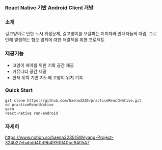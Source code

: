 ### React Native 기반 Android Client 개발

### 소개
길고양이로 인한 도시 위생문제, 길고양이를 보살피는 지지자와 반대자들의 대립, 그로 인해 발생하는 혐오 범죄에 대한 해결책을 위한 프로젝트

### 제공기능
- 고양이 케어를 위한 기록 공간 제공
- 커뮤니티 공간 제공
- 현재 위치 기반 지도에 고양이 위치 기록

### Quick Start
```
git clone https://github.com/haena3230/practiceReactNative.git
cd practiceReactNative
yarn 
react-native run-android
```

### 자세히 

https://www.notion.so/haena3230/SWnyang-Project-324b27ebabdd40d9b4930040bc940547


